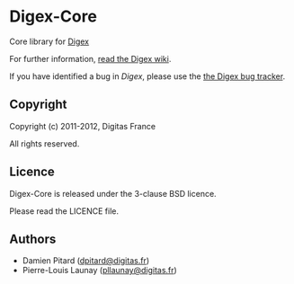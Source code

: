 Digex-Core
==========

Core library for [Digex](https://github.com/digitas/digex)

For further information, [read the Digex wiki](https://github.com/digitas/digex/wiki).

If you have identified a bug in *Digex*, please use the [the Digex bug tracker](https://github.com/digitas/digex/issues).

Copyright
---------

Copyright (c) 2011-2012, Digitas France

All rights reserved.

Licence
-------

Digex-Core is released under the 3-clause BSD licence.

Please read the LICENCE file.

Authors
-------

* Damien Pitard (dpitard@digitas.fr)
* Pierre-Louis Launay (pllaunay@digitas.fr)
